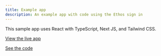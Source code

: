 ```yaml
---
title: Example app
description: An example app with code using the Ethos sign in
---
```


This sample app uses React with TypeScript, Next JS, and Tailwind CSS.

[View the live app](https://ethos-example-app.onrender.com)

[See the code](https://github.com/EthosWallet/ethos-example-app)
